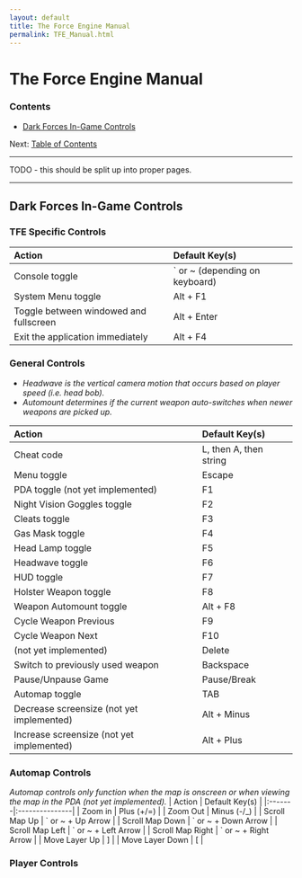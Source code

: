 ```yaml
---
layout: default
title: The Force Engine Manual
permalink: TFE_Manual.html
---
```

# The Force Engine Manual

### Contents
* [Dark Forces In-Game Controls](#dark-forces-in-game-controls)

Next: [Table of Contents](TM_Table_Of_Contents.md)

---

TODO - this should be split up into proper pages.

---
## Dark Forces In-Game Controls
### TFE Specific Controls
| Action | Default Key(s) |
|:-------|:---------------|
| Console toggle | \` or ~ (depending on keyboard) |
| System Menu toggle | Alt + F1 |
| Toggle between windowed and fullscreen | Alt + Enter |
| Exit the application immediately | Alt + F4 |

### General Controls
* _Headwave is the vertical camera motion that occurs based on player speed (i.e. head bob)._
* _Automount determines if the current weapon auto-switches when newer weapons are picked up._

| Action | Default Key(s) |
|:-------|:---------------|
| Cheat code | L, then A, then string |
| Menu toggle | Escape |
| PDA toggle (not yet implemented) | F1 |
| Night Vision Goggles toggle | F2 |
| Cleats toggle | F3 |
| Gas Mask toggle | F4 |
| Head Lamp toggle | F5 |
| Headwave toggle | F6 |
| HUD toggle | F7 |
| Holster Weapon toggle | F8 |
| Weapon Automount toggle | Alt + F8 |
| Cycle Weapon Previous | F9 |
| Cycle Weapon Next | F10 |
| (not yet implemented) | Delete |
| Switch to previously used weapon | Backspace |
| Pause/Unpause Game | Pause/Break |
| Automap toggle | TAB |
| Decrease screensize (not yet implemented) | Alt + Minus |
| Increase screensize (not yet implemented) | Alt + Plus |

### Automap Controls
_Automap controls only function when the map is onscreen or when viewing the map in the PDA (not yet implemented)._
| Action | Default Key(s) |
|:-------|:---------------|
| Zoom in | Plus (+/=) |
| Zoom Out | Minus (-/\_) |
| Scroll Map Up | \` or ~ + Up Arrow |
| Scroll Map Down | \` or ~ + Down Arrow |
| Scroll Map Left | \` or ~ + Left Arrow |
| Scroll Map Right | \` or ~ + Right Arrow |
| Move Layer Up | \] |
| Move Layer Down | \[ |

### Player Controls

